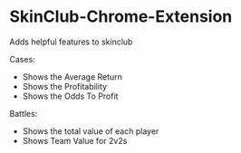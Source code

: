 # SkinClub-Chrome-Extension
Adds helpful features to skinclub

Cases:
- Shows the Average Return
- Shows the Profitability
- Shows the Odds To Profit

Battles:
- Shows the total value of each player
- Shows Team Value for 2v2s
